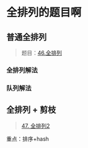 # 全排列的题目啊

## 普通全排列
> 题目：[46.全排列](https://leetcode-cn.com/problems/permutations/submissions/)


### 全排列解法

### 队列解法

## 全排列 + 剪枝
> [47. 全排列2](https://leetcode-cn.com/problems/permutations-ii/)

重点：排序+hash
